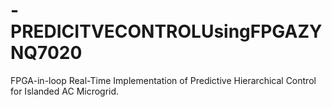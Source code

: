 # -PREDICITVECONTROLUsingFPGAZYNQ7020
FPGA-in-loop Real-Time Implementation of Predictive Hierarchical Control for Islanded AC Microgrid.
